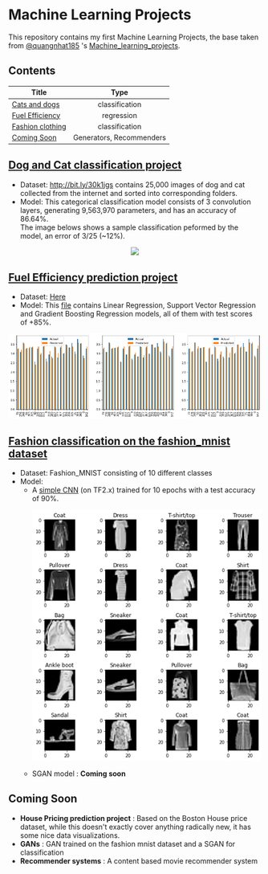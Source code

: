 # Machine Learning Projects
This repository contains my first Machine Learning Projects, the base taken from [@quangnhat185](https://github.com/quangnhat185) 's [Machine_learning_projects](https://github.com/quangnhat185/Machine_learning_projects). 



## Contents
|Title|Type |
|---  |:---:|
|[Cats and dogs](#dog-and-cat-classification-project)|classification|
|[Fuel Efficiency](#fuel-efficiency-prediction-project)|regression|
|[Fashion clothing](#fashion-classification-on-the-fashion_mnist-dataset)|classification|
|[Coming Soon](#coming-soon)|Generators, Recommenders|

## [**Dog and Cat classification project**](https://github.com/mtc-20/Machine_learning_projects/tree/MTC/Dog_Cat_classification)  
  - Dataset: http://bit.ly/30k1jgs contains 25,000 images of dog and cat collected from the internet and sorted into corresponding folders. 
  - Model: This categorical classification model consists of 3 convolution layers, generating 9,563,970 parameters, and has an accuracy of 86.64%. 
  <br>The image belows shows a sample classification peformed by the model, an error of 3/25 (~12%).
<p align="center">
  <img src="https://github.com/mtc-20/Machine_learning_projects/blob/MTC/Dog_Cat_classification/test1.png" />
</p> 

## [**Fuel Efficiency prediction project**](https://github.com/mtc-20/Machine_learning_projects/tree/MTC/Fuel_efficiency_prediction)
- Dataset: [Here](https://github.com/mtc-20/Machine_learning_projects/blob/MTC/Fuel_efficiency_prediction/auto-mpg.csv)
- Model: This [file](https://github.com/mtc-20/Machine_learning_projects/blob/MTC/Fuel_efficiency_prediction/FE_prediction.ipynb) contains Linear Regression, Support Vector Regression and Gradient Boosting Regression models, all of them with test scores of +85%. 
<p align="center">
  <img src="Fuel_efficiency_prediction/testvspredicted.png"/>
</p>

## [Fashion classification on the fashion_mnist dataset](Fashion_classification/Fashion_classification.ipynb)
- Dataset: Fashion_MNIST consisting of 10 different classes
- Model: 
  - A [simple CNN](Fashion_classification/fashion_mnist) (on TF2.x) trained for 10 epochs with a test accuracy of 90%. 
    <p align="center">
      <img src="Fashion_classification/sample_output.png"/>
    </p>
  - SGAN model : **Coming soon**



## Coming Soon
 - **House Pricing prediction project** : Based on the Boston House price dataset, while this doesn't exactly cover anything radically new, it has some nice data visualizations.
 - **GANs** : GAN trained on the fashion mnist dataset and a SGAN for classification
 - **Recommender systems** : A content based movie recommender system
